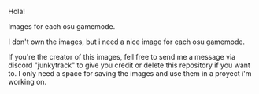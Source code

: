 Hola!

Images for each osu gamemode. 

I don't own the images, but i need a nice image for each osu gamemode.

If you're the creator of this images, fell free to send me a message via discord "junkytrack" to give you credit or delete this repository if you want to.
I only need a space for saving the images and use them in a proyect i'm working on.
